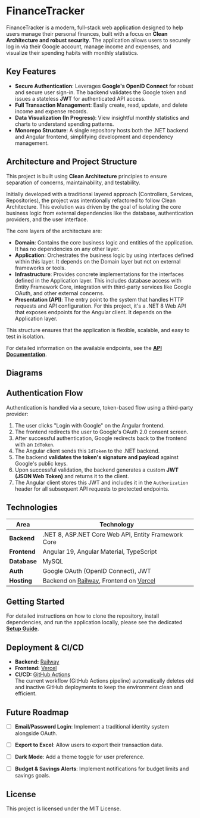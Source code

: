 # FinanceTracker

FinanceTracker is a modern, full-stack web application designed to help users manage their personal finances, built with a focus on **Clean Architecture and robust security**. The application allows users to securely log in via their Google account, manage income and expenses, and visualize their spending habits with monthly statistics.


## Key Features

* **Secure Authentication**: Leverages **Google's OpenID Connect** for robust and secure user sign-in. The backend validates the Google token and issues a stateless **JWT** for authenticated API access.
* **Full Transaction Management**: Easily create, read, update, and delete income and expense records.
* **Data Visualization (In Progress)**: View insightful monthly statistics and charts to understand spending patterns.
* **Monorepo Structure**: A single repository hosts both the .NET backend and Angular frontend, simplifying development and dependency management.


## Architecture and Project Structure

This project is built using **Clean Architecture** principles to ensure separation of concerns, maintainability, and testability.

Initially developed with a traditional layered approach (Controllers, Services, Repositories), the project was intentionally refactored to follow Clean Architecture. This evolution was driven by the goal of isolating the core business logic from external dependencies like the database, authentication providers, and the user interface.

The core layers of the architecture are:
* **Domain**: Contains the core business logic and entities of the application. It has no dependencies on any other layer.
* **Application**: Orchestrates the business logic by using interfaces defined within this layer. It depends on the Domain layer but not on external frameworks or tools.
* **Infrastructure**: Provides concrete implementations for the interfaces defined in the Application layer. This includes database access with Entity Framework Core, integration with third-party services like Google OAuth, and other external concerns.
* **Presentation (API)**: The entry point to the system that handles HTTP requests and API configuration. For this project, it's a .NET 8 Web API that exposes endpoints for the Angular client. It depends on the Application layer.

This structure ensures that the application is flexible, scalable, and easy to test in isolation.

For detailed information on the available endpoints, see the **[API Documentation](API_Documentation.md)**.

## Diagrams


## Authentication Flow

Authentication is handled via a secure, token-based flow using a third-party provider:

1.  The user clicks "Login with Google" on the Angular frontend.
2.  The frontend redirects the user to Google's OAuth 2.0 consent screen.
3.  After successful authentication, Google redirects back to the frontend with an `IdToken`.
4.  The Angular client sends this `IdToken` to the .NET backend.
5.  The backend **validates the token's signature and payload** against Google's public keys.
6.  Upon successful validation, the backend generates a custom **JWT (JSON Web Token)** and returns it to the client.
7.  The Angular client stores this JWT and includes it in the `Authorization` header for all subsequent API requests to protected endpoints.



## Technologies

| Area           | Technology                               |
| -------------- | ---------------------------------------- |
| **Backend** | .NET 8, ASP.NET Core Web API, Entity Framework Core |
| **Frontend** | Angular 19, Angular Material, TypeScript |
| **Database** | MySQL                                    |
| **Auth** | Google OAuth (OpenID Connect), JWT       |
| **Hosting** | Backend on [Railway](https://railway.app), Frontend on [Vercel](https://vercel.com) |



## Getting Started

For detailed instructions on how to clone the repository, install dependencies, and run the application locally, please see the dedicated **[Setup Guide](Setup.md)**.


## Deployment & CI/CD

- **Backend:** [Railway](https://finance-tracker-server.up.railway.app)
- **Frontend:** [Vercel](https://finance-tracker-client.vercel.app)
- **CI/CD:** [GitHub Actions](https://github.com/sosasofia/finance-tracker/actions)  
    The current workflow (GitHub Actions pipeline) automatically deletes old and inactive GitHub deployments to keep the environment clean and efficient.


## Future Roadmap
  - [ ] **Email/Password Login**: Implement a traditional identity system alongside OAuth.
  - [ ] **Export to Excel**: Allow users to export their transaction data.
  - [ ] **Dark Mode**: Add a theme toggle for user preference.
  - [ ] **Budget & Savings Alerts**: Implement notifications for budget limits and savings goals.


## License

This project is licensed under the MIT License.
